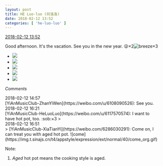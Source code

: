 ```yaml
---
layout: post
title: HE Luo-luo (何洛洛)
date: 2018-02-12 13:52
categories: [ 'he-luo-luo' ]
---
```


<div class="weibo-info">
  <a href="https://weibo.com/6117570574/G2LESkOce">2018-02-12 13:52</a>
</div>

Good afternoon. It's the vacation. See you in the new year. :stuck_out_tongue_winking_eye:×2![breeze](https://img.t.sinajs.cn/t4/appstyle/expression/ext/normal/a5/wind_org.gif)×3

<!-- more -->

<ul class="weibo-pic-list-2">
  <li class="weibo-pic">
    <a href="//wx2.sinaimg.cn/mw690/006G0Hz8ly1fodm5u8ytnj31o02yonpi.jpg"><img src="//wx2.sinaimg.cn/thumb150/006G0Hz8ly1fodm5u8ytnj31o02yonpi.jpg"/></a>
  </li>
  <li class="weibo-pic">
    <a href="//wx2.sinaimg.cn/mw690/006G0Hz8ly1fodm9g77c9j31o02yo7wm.jpg"><img src="//wx2.sinaimg.cn/thumb150/006G0Hz8ly1fodm9g77c9j31o02yo7wm.jpg"/></a>
  </li>
  <li class="weibo-pic">
    <a href="//wx2.sinaimg.cn/mw690/006G0Hz8ly1fodma0tv7wj32yo1o0kjq.jpg"><img src="//wx2.sinaimg.cn/thumb150/006G0Hz8ly1fodma0tv7wj32yo1o0kjq.jpg"/></a>
  </li>
  <li class="weibo-pic">
    <a href="//wx1.sinaimg.cn/mw690/006G0Hz8ly1fodm5j9z92j32yo1o07wm.jpg"><img src="//wx1.sinaimg.cn/thumb150/006G0Hz8ly1fodm5j9z92j32yo1o07wm.jpg"/></a>
  </li>
  <li class="weibo-pic">
    <a href="//wx2.sinaimg.cn/mw690/006G0Hz8ly1fodma9osymj32yo1o04qv.jpg"><img src="//wx2.sinaimg.cn/thumb150/006G0Hz8ly1fodma9osymj32yo1o04qv.jpg"/></a>
  </li>
</ul>

*Comments*

<div class="weibo-info">2018-02-12 14:57</div>
[YiAnMusicClub-ZhanYiWen](https://weibo.com/u/6108090526): See you.

<div class="weibo-info">2018-02-12 16:21</div>
[YiAnMusicClub-HeLuoLuo](https://weibo.com/u/6117570574): I want to have hot pot, too. :sob:×3
> <div class="weibo-info">2018-02-12 16:51</div>
> [YiAnMusicClub-XiaTianYi](https://weibo.com/6286030291): Come on, I can treat you with aged hot pot. ![come](https://img.t.sinajs.cn/t4/appstyle/expression/ext/normal/40/come_org.gif)

Note:
1. *Aged* hot pot means the cooking style is aged.

